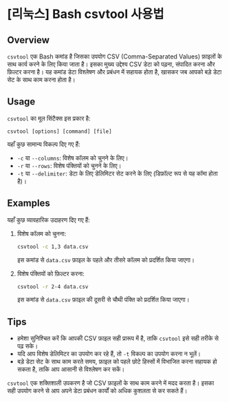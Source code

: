 # [리눅스] Bash csvtool 사용법

## Overview
`csvtool` एक Bash कमांड है जिसका उपयोग CSV (Comma-Separated Values) फ़ाइलों के साथ कार्य करने के लिए किया जाता है। इसका मुख्य उद्देश्य CSV डेटा को पढ़ना, संपादित करना और फ़िल्टर करना है। यह कमांड डेटा विश्लेषण और प्रबंधन में सहायक होता है, खासकर जब आपको बड़े डेटा सेट के साथ काम करना होता है।

## Usage
`csvtool` का मूल सिंटैक्स इस प्रकार है:

```
csvtool [options] [command] [file]
```

यहाँ कुछ सामान्य विकल्प दिए गए हैं:

- `-c` या `--columns`: विशेष कॉलम को चुनने के लिए।
- `-r` या `--rows`: विशेष पंक्तियों को चुनने के लिए।
- `-t` या `--delimiter`: डेटा के लिए डेलिमिटर सेट करने के लिए (डिफ़ॉल्ट रूप से यह कॉमा होता है)।

## Examples
यहाँ कुछ व्यावहारिक उदाहरण दिए गए हैं:

1. विशेष कॉलम को चुनना:
   ```bash
   csvtool -c 1,3 data.csv
   ```
   इस कमांड से `data.csv` फ़ाइल के पहले और तीसरे कॉलम को प्रदर्शित किया जाएगा।

2. विशेष पंक्तियों को फ़िल्टर करना:
   ```bash
   csvtool -r 2-4 data.csv
   ```
   इस कमांड से `data.csv` फ़ाइल की दूसरी से चौथी पंक्ति को प्रदर्शित किया जाएगा।

## Tips
- हमेशा सुनिश्चित करें कि आपकी CSV फ़ाइल सही प्रारूप में है, ताकि `csvtool` इसे सही तरीके से पढ़ सके।
- यदि आप विशेष डेलिमिटर का उपयोग कर रहे हैं, तो `-t` विकल्प का उपयोग करना न भूलें।
- बड़े डेटा सेट के साथ काम करते समय, फ़ाइल को पहले छोटे हिस्सों में विभाजित करना सहायक हो सकता है, ताकि आप आसानी से विश्लेषण कर सकें।

`csvtool` एक शक्तिशाली उपकरण है जो CSV फ़ाइलों के साथ काम करने में मदद करता है। इसका सही उपयोग करने से आप अपने डेटा प्रबंधन कार्यों को अधिक कुशलता से कर सकते हैं।